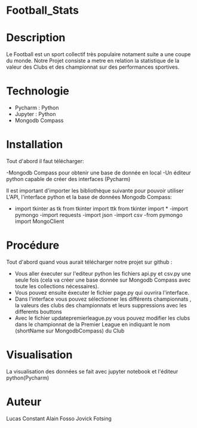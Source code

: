 # Football_Stats



# Description 

Le Football est un sport collectif très populaire notament suite a une coupe du monde.
Notre Projet consiste a metre en relation la statistique de la valeur des Clubs et des championnat sur des performances sportives.


# Technologie

- Pycharm : Python
- Jupyter : Python
- Mongodb Compass

# Installation
Tout d'abord il faut télécharger:

-Mongodb Compass pour obtenir une base de donnée en local
-Un éditeur python capable de créer des interfaces (Pycharm)

Il est important d'importer les bibliothèque suivante pour pouvoir utiliser L'API, l'interface python et la base de données Mongodb Compass:

- import tkinter as tk
  from tkinter import ttk
  from tkinter import *
-import pymongo
-import requests
-import json
-import csv
-from pymongo import MongoClient

# Procédure

Tout d'abord quand vous aurait télécharger notre projet sur github :
- Vous aller éxecuter sur l'editeur python les fichiers api.py et csv.py une seule fois (cela va créer une base donnée sur Mongodb Compass avec toute les collections nécessaires).   
- Vous pouvez ensuite éxecuter le fichier page.py qui ouvrira l'interface.
- Dans l'interface vous pouvez sélectionner les différents championnats , la valeurs des clubs des championnats et leurs suppressions avec les differents bouttons
- Avec le fichier updatepremierleague.py vous pouvez modifier les clubs dans le championnat de la Premier League en indiquant le nom (shortName sur MongodbCompass) du Club

# Visualisation

La visualisation des données se fait avec jupyter notebook et l'éditeur python(Pycharm)

# Auteur

Lucas Constant
Alain Fosso
Jovick Fotsing





